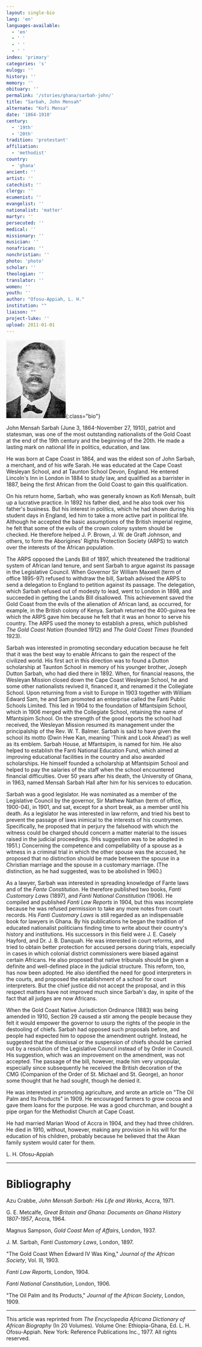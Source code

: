 ```yaml
---
layout: single-bio
lang: 'en'
languages-available:
  - 'en'
  - ' '
  - ' '
  - ' '
index: 'primary'
categories: 's'
eulogy: ''
history: ''
memory: ''
obituary: ''
permalink: '/stories/ghana/sarbah-john/'
title: "Sarbah, John Mensah"
alternate: "Kofi Mensa"
date: '1864-1910'
century:
  - '19th'
  - '20th'
tradition: 'protestant'
affiliation:
  - 'methodist'
country:
  - 'ghana'
ancient: ''
artist: ''
catechist: ''
clergy: ''
ecumenist: ''
evangelist: ''
nationalist: 'matter'
martyr: ''
persecuted: ''
medical: ''
missionary: ''
musician: ''
nonafrican: ''
nonchristian: ''
photo: 'photo'
scholar: ''
theologian: ''
translator: ''
women: ''
youth: ''
author: "Ofosu-Appiah, L. H."
institution: ""
liaison: ""
project-luke: ''
upload: 2011-01-01
---
```


![John Sarbah](/images/bio-pics/ghana/sarbah-john/Sarbah_small.jpg){:class="bio"}

John Mensah Sarbah (June 3, 1864-November 27, 1910), patriot and statesman, was one of the most outstanding nationalists of the Gold Coast at the end of the 19th century and the beginning of the 20th. He made a lasting mark on national life in politics, education, and law.

He was born at Cape Coast in 1864, and was the eldest son of John Sarbah, a merchant, and of his wife Sarah. He was educated at the Cape Coast Wesleyan School, and at Taunton School Devon, England. He entered Lincoln's Inn in London in 1884 to study law, and qualified as a barrister in 1887, being the first African from the Gold Coast to gain this qualification.

On his return home, Sarbah, who was generally known as Kofi Mensah, built up a lucrative practice. In 1892 his father died, and he also took over his father's business. But his interest in politics, which he had shown during his student days in England, led him to take a more active part in political life. Although he accepted the basic assumptions of the British imperial regime, he felt that some of the evils of the crown colony system should be checked. He therefore helped J. P. Brown, J. W. de Graft Johnson, and others, to form the Aborigines' Rights Protection Society (ARPS) to watch over the interests of the African population.

The ARPS opposed the Lands Bill of 1897, which threatened the traditional system of African land tenure, and sent Sarbah to argue against its passage in the Legislative Council. When Governor Sir William Maxwell (term of office 1895-97) refused to withdraw the bill, Sarbah advised the ARPS to send a delegation to England to petition against its passage. The delegation, which Sarbah refused out of modesty to lead, went to London in 1898, and succeeded in getting the Lands Bill disallowed. This achievement saved the Gold Coast from the evils of the alienation of African land, as occurred, for example, in the British colony of Kenya. Sarbah returned the 400-guinea fee which the ARPS gave him because he felt that it was an honor to serve his country. The ARPS used the money to establish a press, which published *The Gold Coast Nation* (founded 1912) and *The Gold Coast Times* (founded 1923).

Sarbah was interested in promoting secondary education because he felt that it was the best way to enable Africans to gain the respect of the civilized world. His first act in this direction was to found a Dutton scholarship at Taunton School in memory of his younger brother, Joseph Dutton Sarbah, who had died there in 1892. When, for financial reasons, the Wesleyan Mission closed down the Cape Coast Wesleyan School, he and some other nationalists revived it, financed it, and renamed it the Collegiate School. Upon returning from a visit to Europe in 1903 together with William Edward Sam, he and Sam promoted an enterprise called the Fanti Public Schools Limited. This led in 1904 to the foundation of Mfantsipim School, which in 1906 merged with the Collegiate School, retaining the name of Mfantsipim School. On the strength of the good reports the school had received, the Wesleyan Mission resumed its management under the principalship of the Rev. W. T. Balmer. Sarbah is said to have given the school its motto (Dwin Hwe Kan, meaning 'Think and Look Ahead') as well as its emblem. Sarbah House, at Mfantsipim, is named for him. He also helped to establish the Fanti National Education Fund, which aimed at improving educational facilities in the country and also awarded scholarships. He himself founded a scholarship at Mfantsipim School and helped to pay the salaries of the staff when the school encountered financial difficulties. Over 50 years after his death, the University of Ghana, in 1963, named Mensah Sarbah Hall after him for his services to education.

Sarbah was a good legislator. He was nominated as a member of the Legislative Council by the governor, Sir Mathew Nathan (term of office, 1900-04), in 1901, and sat, except for a short break, as a member until his death. As a legislator he was interested in law reform, and tried his best to prevent the passage of laws inimical to the interests of his countrymen. Specifically, he proposed that in perjury the falsehood with which the witness could be charged should concern a matter material to the issues raised in the judicial proceedings. (His suggestion was to be adopted in 1951.) Concerning the competence and compellability of a spouse as a witness in a criminal trial in which the other spouse was the accused, he proposed that no distinction should be made between the spouse in a Christian marriage and the spouse in a customary marriage. (The distinction, as he had suggested, was to be abolished in 1960.)

As a lawyer, Sarbah was interested in spreading knowledge of Fante laws and of the *Fante Constitution*. He therefore published two books, *Fanti Customary Laws* (1897), and *Fanti National Constitution* (1906). He compiled and published *Fanti Law Reports* in 1904, but this was incomplete because he was refused permission to take any more notes from court records. His *Fanti Customary Laws* is still regarded as an indispensable book for lawyers in Ghana. By his publications he began the tradition of educated nationalist politicians finding time to write about their country's history and institutions. His successors in this field were J. E. Casely Hayford, and Dr. J. B. Danquah. He was interested in court reforms, and tried to obtain better protection for accused persons during trials, especially in cases in which colonial district commissioners were biased against certain Africans. He also proposed that native tribunals should be given a definite and well-defined place in the judicial structure. This reform, too, has now been adopted. He also identified the need for good interpreters in the courts, and proposed the establishment of a school for court interpreters. But the chief justice did not accept the proposal, and in this respect matters have not improved much since Sarbah's day, in spite of the fact that all judges are now Africans.

When the Gold Coast Native Jurisdiction Ordinance (1883) was being amended in 1910, Section 29 caused a stir among the people because they felt it would empower the governor to usurp the rights of the people in the destooling of chiefs. Sarbah had opposed such proposals before, and people had expected him to oppose the amendment outright. Instead, he suggested that the dismissal or the suspension of chiefs should be carried out by a resolution of the Legislative Council instead of by Order in Council. His suggestion, which was an improvement on the amendment, was not accepted. The passage of the bill, however, made him very unpopular, especially since subsequently he received the British decoration of the CMG (Companion of the Order of St. Michael and St. George), an honor some thought that he had sought, though he denied it.

He was interested in promoting agriculture, and wrote an article on "The Oil Palm and Its Products" in 1909. He encouraged farmers to grow cocoa and gave them loans for the purpose. He was a good churchman, and bought a pipe organ for the Methodist Church at Cape Coast.

He had married Marian Wood of Accra in 1904, and they had three children. He died in 1910, without, however, making any provision in his will for the education of his children, probably because he believed that the Akan family system would cater for them.

L. H. Ofosu-Appiah

---

# Bibliography

Azu Crabbe, *John Mensah Sarbah: His Life and Works*, Accra, 1971.

G. E. Metcalfe, *Great Britain and Ghana: Documents on Ghana History 1807-1957*, Accra, 1964.

Magnus Sampson, *Gold Coast Men of Affairs*, London, 1937.

J. M. Sarbah, *Fanti Customary Laws*, London, 1897.

"The Gold Coast When Edward IV Was King," *Journal of the African Society*, Vol. III, 1903.

*Fanti Law Reports*, London, 1904.

*Fanti National Constitution*, London, 1906.

"The Oil Palm and Its Products," *Journal of the African Society*, London, 1909.

---

This article was reprinted from *The Encyclopedia Africana Dictionary of African Biography* (In 20 Volumes). Volume One: Ethiopia-Ghana, Ed. L. H. Ofosu-Appiah. New York: Reference Publications Inc., 1977. All rights reserved.
